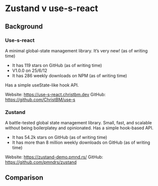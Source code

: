 # Zustand v use-s-react

## Background

### Use-s-react

A minimal global-state management library.
It’s very new! (as of writing time)
- It has 119 stars on GitHub (as of writing time)
- V1.0.0 on 25/6/12
- It has 286 weekly downloads on NPM (as of writing time)

Has a simple useState-like hook API.

Website: https://use-s-react.christbm.dev
GitHub: https://github.com/ChristBM/use-s

### Zustand

A battle-tested global state management library. Small, fast, and scalable without being boilerplatey and opinionated.
Has a simple hook-based API.

- It has 54.2k stars on GitHub (as of writing time)
- It has more than 8 million weekly downloads on GitHub (as of writing time)

Website: https://zustand-demo.pmnd.rs/
GitHub: https://github.com/pmndrs/zustand

## Comparison
